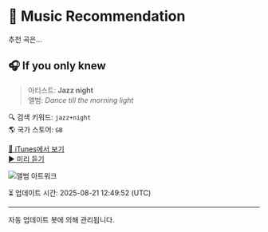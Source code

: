 
# 🎵 Music Recommendation

추천 곡은...

## 🎧 If you only knew  
> 아티스트: **Jazz night**  
> 앨범: _Dance till the morning light_  

🔍 검색 키워드: `jazz+night`  
🌎 국가 스토어: `GB`

[🔗 iTunes에서 보기](https://music.apple.com/gb/album/if-you-only-knew/1817027575?i=1817028016&uo=4)  
[▶️ 미리 듣기](https://audio-ssl.itunes.apple.com/itunes-assets/AudioPreview211/v4/eb/02/bc/eb02bc78-abcf-e6f5-503a-e8d8ac01b1cc/mzaf_10731422124453089539.plus.aac.p.m4a)

![앨범 아트워크](https://is1-ssl.mzstatic.com/image/thumb/Music221/v4/b1/9e/e5/b19ee505-1958-37d1-30dd-0789471aebe8/artwork.jpg/100x100bb.jpg)

⏳ 업데이트 시간: 2025-08-21 12:49:52 (UTC)

---
자동 업데이트 봇에 의해 관리됩니다.
